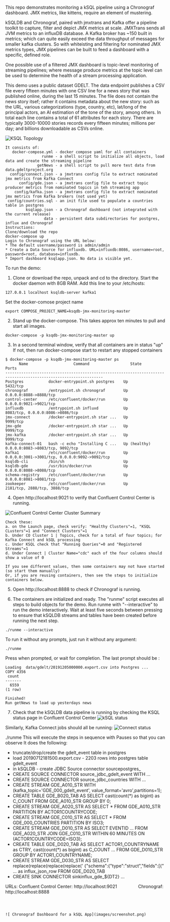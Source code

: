 

This repo demonstrates monitoring a kSQL pipeline using a Chronograf dashboard.
JMX metrics, like kittens, require an element of mustering.

kSQLDB and Chronograf, paired with jmxtrans and Kafka offer a pipeline toolkit to capture, filter and depict JMX metrics at scale. 
JMXTrans sends all JVM metrics to an influxDB database. A Kafka broker has ~150 built in metrics; which can quite easily exceed the data throughput of messages for smaller kafka clusters. So with whiteisting and filtering for nominated JMX metrics types, JMX pipelines can be built to feed a dashboard with a specific, defined role.

One possible use of a filtered JMX dashboard is topic-level monitoring of streaming pipelines; where message produce metrics at the topic level can be used to determine the health of a stream processing application.

This demo uses a public dataset GDELT. The data endpoint publishes a CSV file every fifteen minutes with one CSV line for a news story that was published online, during the last 15 minutes. The file does not contain the news story itsef; rather it contains metadata about the new story: such as the URL, various categorizations (type, country, etc), lat/long of the principal actors, an AI estimation of the tone of the story, among others. In total each line contains a total of 61 attributes for each story. There are typically 3000-10000 stories records every fifteen minutes; millions per day; and billions downloadable as CSVs online.

![ KSQL Topology ](images/topology.png)


```
It consists of:
   docker-compose.yml - docker compose yaml for all containers
                runme - a shell script to initialize all objects, load data and create the streaming pipeline
              getNews - a shell script to pull more test data from data.gdeltproject.org
  config/connect.json - a jmxtrans config file to extract nominated jmx metrics from Kafka Connect
      config/gde.json - a jmxtrans config file to extract topic producer metrics from nominated topics in teh streaming app
    config/kafka.json - a jmxtrans config file to extract nominated jmx metrics from Kafka brokers (not used yet)
 config/countries.sql - an init file used to populate a countries table in postgres
         ksqlapp.json - a Chronograf dashboard (not integrated with the current release)
                 data - persistent data subdirectories for postgres, influx and Chronograf
Instructions:
Clone/download the repo
docker-compose up
Login to Chronograf using the URL below:
* The default username/password is admin/admin
* Create a Data Source for influxdb. URL=influxdb:8086, username=root, password=root, database=influxdb.
* Import dashboard ksqlapp.json. No data is visible yet.
```



To run the demo:
1. Clone or download the repo, unpack and cd to the directory. Start the docker daemon with 8GB RAM.
Add this line to your /etc/hosts:
```
127.0.0.1 localhost ksqldb-server kafka1
```

Set the docker-comose project name
```
export COMPOSE_PROJECT_NAME=ksqdb-jmx-monitoring-master
```

2. Stand up the docker-compose. This takes approx ten minutes to pull and start all images.
```
docker-compose -p ksqdb-jmx-monitoring-master up
```

3. In a second terminal window, verify that all containers are in status "up"
If not, then run docker-compose start <containerName> to restart any stopped containers
```
$ docker-compose -p ksqdb-jmx-monitoring-master ps
      Name                    Command                  State                           Ports                     
-----------------------------------------------------------------------------------------------------------------
Postgres           docker-entrypoint.sh postgres    Up             5432/tcp                                      
chronograf         /entrypoint.sh chronograf        Up             0.0.0.0:8888->8888/tcp                        
control-center     /etc/confluent/docker/run        Up             0.0.0.0:9021->9021/tcp                        
influxdb           /entrypoint.sh influxd           Up             8083/tcp, 0.0.0.0:8086->8086/tcp              
jmx-connect        /docker-entrypoint.sh star ...   Up             9999/tcp                                      
jmx-gde            /docker-entrypoint.sh star ...   Up             9999/tcp                                      
jmx-kafka          /docker-entrypoint.sh star ...   Up             9999/tcp                                      
kafka-connect-01   bash -c echo "Installing C ...   Up (healthy)   0.0.0.0:8083->8083/tcp, 9092/tcp              
kafka1             /etc/confluent/docker/run        Up             0.0.0.0:3001->3001/tcp, 0.0.0.0:9092->9092/tcp
ksqldb-cli         /bin/sh                          Up                                                           
ksqldb-gde         /usr/bin/docker/run              Up             0.0.0.0:8088->8088/tcp                        
schema-registry    /etc/confluent/docker/run        Up             0.0.0.0:8081->8081/tcp                        
zookeeper          /etc/confluent/docker/run        Up             2181/tcp, 2888/tcp, 3888/tcp                  	
```

4. Open http://localhost:9021 to verify that Confluent Control Center is running. 

![Confluent Control Center Cluster Summary](images/c3_box.png)
```
Check these:
a. on the Launch page, check verify: "Healthy Clusters"=1, "KSQL CLusters"=1 and "Connect Clusters"=1
b. Under CO Cluster 1 | Topics, check for a total of four topics; for Kafka Connect and kSQL processing
c. Under KSQL check that "Running Queries"=0 and "Registered Streams"=1
d. Under Connect | Cluster Name="cdc" each of the four columns should show a value of 0

If you see different values, then some containers may not have started (so start them manually)
Or, if you are reusing containers, then see the steps to initialize containers below.
```

5. Open http://localhost:8888 to check if Chronograf is running.

6. The containers are initialized and ready. The "runme" script executes all steps to build objects for the demo.
Run runme with "--interactive" to run the demo interactively. Wait at least five seconds between pressing <return> to ensure that kSQLDB streams and tables have been created before running the next step.
```
./runme --interactive
```

To run it without any prompts, just run it without any argument:
```
./runme
```

Press <return> when prompted, or wait for completion.
The last prompt should be :
```
Loading  data/gdelt/20191205000000.export.csv into Postgres ...
COPY 4356
 count 
-------
  6559
(1 row)

Finished!
Run getNews to load up yesterdays news
```

7. Check that the kSQLDB data pipeline is running by checking the KSQL status page in Confluent Control Center
![kSQL status](images/ksql-running.png)

Similarly, Kafka Connect jobs should all be running:
![Connect status](images/connect-running.png)



./runme This will execute the steps in sequence with Pauses so that you can observe
It does the following:
* truncate/drop/create the gdelt_event table in postgres
* load 20190712181500.export.csv - 2203 rows into postgres table gdelt_event
* in kSQLDB - create JDBC Source connector sourcepostgres_<TS>
* CREATE SOURCE CONNECTOR source_jdbc_gdelt_event WITH ...
* CREATE SOURCE CONNECTOR source_jdbc_countries WITH ...
* CREATE STREAM GDE_A010_STR WITH (kafka_topic='GDE_000_gdelt_event', value_format='avro',partitions=1);
* CREATE TABLE GDE_B020_TAB AS SELECT cast(count(*) as bigint) as C_COUNT FROM GDE_A010_STR GROUP BY 0;
* CREATE STREAM GDE_A020_STR AS SELECT * FROM GDE_A010_STR PARTITION BY ACTOR1COUNTRYCODE;
* CREATE STREAM GDE_C010_STR AS SELECT * FROM GDE_000_COUNTRIES PARTITION BY ISO3;
* CREATE STREAM GDE_D010_STR AS SELECT EVENTID ...  FROM GDE_A020_STR JOIN GDE_C010_STR WITHIN 60 MINUTES ON (ACTOR1COUNTRYCODE=ISO3);
* CREATE TABLE GDE_D020_TAB  AS SELECT ACTOR1_COUNTRYNAME as CTRY, cast(count(*) as bigint) as C_COUNT ... FROM GDE_D010_STR GROUP BY ACTOR1_COUNTRYNAME;
* CREATE STREAM GDE_D030_STR AS SELECT replace(replace(replace(replace(' {"schema":{"type":"struct","fields":[{" ...  as influx_json_row FROM GDE_D020_TAB
* CREATE SINK CONNECTOR sinkinflux_gde_${DT2} ...

URLs:
Confluent Control Center: http://localhost:9021
                 Chronograf: http://localhost:8888
```      
			
 

![ Chronograf Dashboard for a kSQL App](images/screenshot.png)
